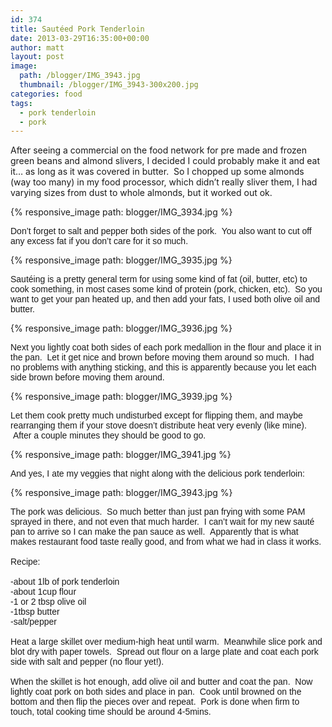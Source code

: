 ```yaml
---
id: 374
title: Sautéed Pork Tenderloin
date: 2013-03-29T16:35:00+00:00
author: matt
layout: post
image: 
  path: /blogger/IMG_3943.jpg
  thumbnail: /blogger/IMG_3943-300x200.jpg
categories: food
tags:
  - pork tenderloin
  - pork
---
```

After seeing a commercial on the food network for pre made and frozen green beans and almond slivers, I decided I could probably make it and eat it&#8230; as long as it was covered in butter. &nbsp;So I chopped up some almonds (way too many) in my food processor, which didn&#8217;t really sliver them, I had varying sizes from dust to whole almonds, but it worked out ok.


{% responsive_image path: blogger/IMG_3934.jpg %}


<span style="font-family: Arial, Helvetica, sans-serif;">Don&#8217;t forget to salt and pepper both sides of the pork. &nbsp;You also want to cut off any excess fat if you don&#8217;t care for it so much.


{% responsive_image path: blogger/IMG_3935.jpg %}


<span style="font-family: Arial, Helvetica, sans-serif;">Sautéing is a pretty general term for using some kind of fat (oil, butter, etc) to cook something, in most cases some kind of protein (pork, chicken, etc). &nbsp;So you want to get your pan heated up, and then add your fats, I used both olive oil and butter.


{% responsive_image path: blogger/IMG_3936.jpg %}


<span style="font-family: Arial, Helvetica, sans-serif;">Next you lightly coat both sides of each pork medallion in the flour and place it in the pan. &nbsp;Let it get nice and brown before moving them around so much. &nbsp;I had no problems with anything sticking, and this is apparently because you let each side brown before moving them around.


{% responsive_image path: blogger/IMG_3939.jpg %}


<span style="font-family: Arial, Helvetica, sans-serif;">Let them cook pretty much undisturbed except for flipping them, and maybe rearranging them if your stove doesn&#8217;t distribute heat very evenly (like mine). &nbsp;After a couple minutes they should be good to go.


{% responsive_image path: blogger/IMG_3941.jpg %}


<span style="font-family: Arial, Helvetica, sans-serif;">And yes, I ate my veggies that night along with the delicious pork tenderloin:


{% responsive_image path: blogger/IMG_3943.jpg %}


<span style="font-family: Arial, Helvetica, sans-serif;">The pork was delicious. &nbsp;So much better than just pan frying with some PAM sprayed in there, and not even that much harder. &nbsp;I can&#8217;t wait for my new sauté pan to arrive so I can make the pan sauce as well. &nbsp;Apparently that is what makes restaurant food taste really good, and from what we had in class it works.</span>  
<span style="font-family: Arial, Helvetica, sans-serif;"><br /></span><span style="font-family: Arial, Helvetica, sans-serif;">Recipe:</span>  
<span style="font-family: Arial, Helvetica, sans-serif;"><br /></span><span style="font-family: Arial, Helvetica, sans-serif;">-about 1lb of pork tenderloin</span>  
<span style="font-family: Arial, Helvetica, sans-serif;">-about 1cup flour</span>  
<span style="font-family: Arial, Helvetica, sans-serif;">-1 or 2 tbsp olive oil</span>  
<span style="font-family: Arial, Helvetica, sans-serif;">-1tbsp butter</span>  
<span style="font-family: Arial, Helvetica, sans-serif;">-salt/pepper</span>  
<span style="font-family: Arial, Helvetica, sans-serif;"><br /></span><span style="font-family: Arial, Helvetica, sans-serif;">Heat a large skillet over medium-high heat until warm. &nbsp;Meanwhile slice pork and blot dry with paper towels. &nbsp;Spread out flour on a large plate and coat each pork side with salt and pepper (no flour yet!). &nbsp;</span>  
<span style="font-family: Arial, Helvetica, sans-serif;"><br /></span><span style="font-family: Arial, Helvetica, sans-serif;">When the skillet is hot enough, add olive oil and butter and coat the pan. &nbsp;Now lightly coat pork on both sides and place in pan. &nbsp;Cook until browned on the bottom and then flip the pieces over and repeat. &nbsp;Pork is done when firm to touch, total cooking time should be around 4-5mins.</span>
